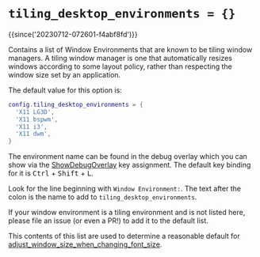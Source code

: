 # `tiling_desktop_environments = {}`

{{since('20230712-072601-f4abf8fd')}}

Contains a list of Window Environments that are known to be tiling
window managers. A tiling window manager is one that automatically
resizes windows according to some layout policy, rather than respecting
the window size set by an application.

The default value for this option is:

```lua
config.tiling_desktop_environments = {
  'X11 LG3D',
  'X11 bspwm',
  'X11 i3',
  'X11 dwm',
}
```

The environment name can be found in the debug overlay which you can show via
the [ShowDebugOverlay](../keyassignment/ShowDebugOverlay.md) key assignment.
The default key binding for it is <kbd>Ctrl</kbd> + <kbd>Shift</kbd> +
<kbd>L</kbd>.

Look for the line beginning with `Window Environment:`. The text after the
colon is the name to add to `tiling_desktop_environments`.

If your window environment is a tiling environment and is not listed
here, please file an issue (or even a PR!) to add it to the default
list.

This contents of this list are used to determine a reasonable default for
[adjust_window_size_when_changing_font_size](adjust_window_size_when_changing_font_size.md).

